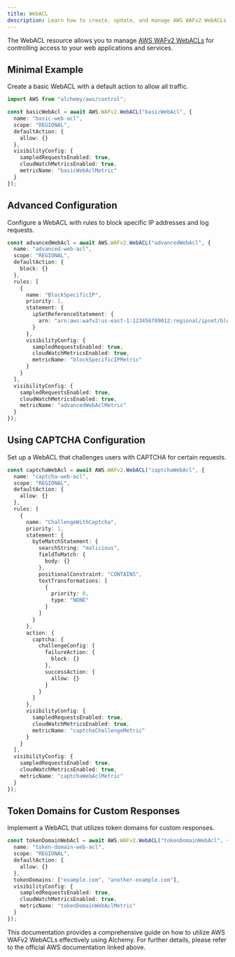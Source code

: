 ```yaml
---
title: WebACL
description: Learn how to create, update, and manage AWS WAFv2 WebACLs using Alchemy Cloud Control.
---
```


The WebACL resource allows you to manage [AWS WAFv2 WebACLs](https://docs.aws.amazon.com/wafv2/latest/userguide/) for controlling access to your web applications and services.

## Minimal Example

Create a basic WebACL with a default action to allow all traffic.

```ts
import AWS from "alchemy/aws/control";

const basicWebAcl = await AWS.WAFv2.WebACL("basicWebAcl", {
  name: "basic-web-acl",
  scope: "REGIONAL",
  defaultAction: {
    allow: {}
  },
  visibilityConfig: {
    sampledRequestsEnabled: true,
    cloudWatchMetricsEnabled: true,
    metricName: "basicWebAclMetric"
  }
});
```

## Advanced Configuration

Configure a WebACL with rules to block specific IP addresses and log requests.

```ts
const advancedWebAcl = await AWS.WAFv2.WebACL("advancedWebAcl", {
  name: "advanced-web-acl",
  scope: "REGIONAL",
  defaultAction: {
    block: {}
  },
  rules: [
    {
      name: "BlockSpecificIP",
      priority: 1,
      statement: {
        ipSetReferenceStatement: {
          arn: "arn:aws:wafv2:us-east-1:123456789012:regional/ipset/blocked-ips"
        }
      },
      visibilityConfig: {
        sampledRequestsEnabled: true,
        cloudWatchMetricsEnabled: true,
        metricName: "blockSpecificIPMetric"
      }
    }
  ],
  visibilityConfig: {
    sampledRequestsEnabled: true,
    cloudWatchMetricsEnabled: true,
    metricName: "advancedWebAclMetric"
  }
});
```

## Using CAPTCHA Configuration

Set up a WebACL that challenges users with CAPTCHA for certain requests.

```ts
const captchaWebAcl = await AWS.WAFv2.WebACL("captchaWebAcl", {
  name: "captcha-web-acl",
  scope: "REGIONAL",
  defaultAction: {
    allow: {}
  },
  rules: [
    {
      name: "ChallengeWithCaptcha",
      priority: 1,
      statement: {
        byteMatchStatement: {
          searchString: "malicious",
          fieldToMatch: {
            body: {}
          },
          positionalConstraint: "CONTAINS",
          textTransformations: [
            {
              priority: 0,
              type: "NONE"
            }
          ]
        }
      },
      action: {
        captcha: {
          challengeConfig: {
            failureAction: {
              block: {}
            },
            successAction: {
              allow: {}
            }
          }
        }
      },
      visibilityConfig: {
        sampledRequestsEnabled: true,
        cloudWatchMetricsEnabled: true,
        metricName: "captchaChallengeMetric"
      }
    }
  ],
  visibilityConfig: {
    sampledRequestsEnabled: true,
    cloudWatchMetricsEnabled: true,
    metricName: "captchaWebAclMetric"
  }
});
```

## Token Domains for Custom Responses

Implement a WebACL that utilizes token domains for custom responses.

```ts
const tokenDomainWebAcl = await AWS.WAFv2.WebACL("tokenDomainWebAcl", {
  name: "token-domain-web-acl",
  scope: "REGIONAL",
  defaultAction: {
    allow: {}
  },
  tokenDomains: ["example.com", "another-example.com"],
  visibilityConfig: {
    sampledRequestsEnabled: true,
    cloudWatchMetricsEnabled: true,
    metricName: "tokenDomainWebAclMetric"
  }
});
``` 

This documentation provides a comprehensive guide on how to utilize AWS WAFv2 WebACLs effectively using Alchemy. For further details, please refer to the official AWS documentation linked above.